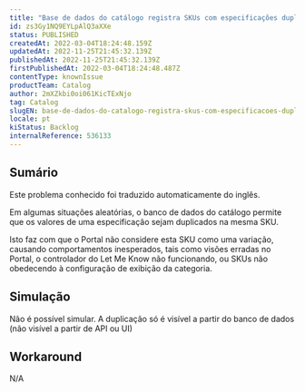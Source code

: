 ```yaml
---
title: "Base de dados do catálogo registra SKUs com especificações duplicadas"
id: zs3Gy1NQ9EYLpAlQ3aXXe
status: PUBLISHED
createdAt: 2022-03-04T18:24:48.159Z
updatedAt: 2022-11-25T21:45:32.139Z
publishedAt: 2022-11-25T21:45:32.139Z
firstPublishedAt: 2022-03-04T18:24:48.487Z
contentType: knownIssue
productTeam: Catalog
author: 2mXZkbi0oi061KicTExNjo
tag: Catalog
slugEN: base-de-dados-do-catalogo-registra-skus-com-especificacoes-duplicadas
locale: pt
kiStatus: Backlog
internalReference: 536133
---
```


## Sumário

<div class="alert alert-info">
  <p>Este problema conhecido foi traduzido automaticamente do inglês.</p>
</div>


Em algumas situações aleatórias, o banco de dados do catálogo permite que os valores de uma especificação sejam duplicados na mesma SKU.

Isto faz com que o Portal não considere esta SKU como uma variação, causando comportamentos inesperados, tais como visões erradas no Portal, o controlador do Let Me Know não funcionando, ou SKUs não obedecendo à configuração de exibição da categoria.



## Simulação


Não é possível simular. A duplicação só é visível a partir do banco de dados (não visível a partir de API ou UI)



## Workaround


N/A

